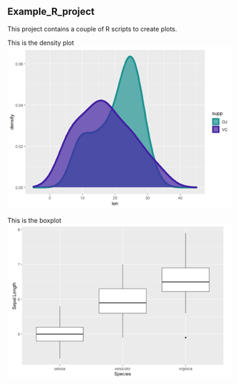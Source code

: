 ## Example_R_project
This project contains a couple of R scripts to create plots.  

This is the density plot
![density_plot](images/density_plot.png)
  
This is the boxplot  
![boxplot](images/boxplot.png)
